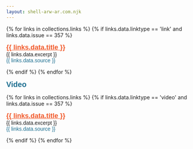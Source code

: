 ```yaml
---
layout: shell-arw-ar.com.njk
---
```

{% for links in collections.links %}
    {% if links.data.linktype == 'link' and links.data.issue == 357 %}
        <p style="font-family: Helvetica, Arial, sans-serif;"><strong><span style="font-size: 18px; color: rgb(241, 89, 42)"><a href="{{ links.url | url }}" style="font-weight: inherit; color: rgb(241, 89, 42); font-family: Helvetica, Arial, sans-serif;" target="_blank">{{ links.data.title }}</a></span></strong><br>{{ links.data.excerpt }}<br><span style="color: rgb(26, 109, 143)">{{ links.data.source }}</span></p>
    {% endif %}
{% endfor %}

<h1 style="font-size: 20px; font-weight: bold; margin: 10px 0 0 0; padding: 0; color: #1a6d8f; font-family: Helvetica, Arial, sans-serif;">Video</h1>

{% for links in collections.links %}
    {% if links.data.linktype == 'video' and links.data.issue == 357 %}
        <p style="font-family: Helvetica, Arial, sans-serif;"><strong><span style="font-size: 18px; color: rgb(241, 89, 42)"><a href="{{ links.url | url }}" style="font-weight: inherit; color: rgb(241, 89, 42); font-family: Helvetica, Arial, sans-serif;" target="_blank">{{ links.data.title }}</a></span></strong><br>{{ links.data.excerpt }}<br><span style="color: rgb(26, 109, 143)">{{ links.data.source }}</span></p>
    {% endif %}
{% endfor %}